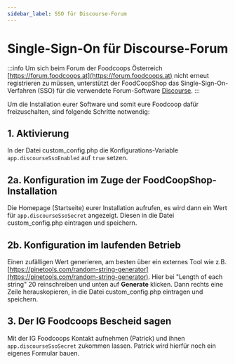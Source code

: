 ```yaml
---
sidebar_label: SSO für Discourse-Forum
---
```


# Single-Sign-On für Discourse-Forum

:::info
Um sich beim Forum der Foodcoops Österreich [https://forum.foodcoops.at](https://forum.foodcoops.at) nicht erneut registrieren zu müssen, unterstützt der FoodCoopShop das Single-Sign-On-Verfahren (SSO) für die verwendete Forum-Software [Discourse](https://www.discourse.org).
:::

Um die Installation eurer Software und somit eure Foodcoop dafür freizuschalten, sind folgende Schritte notwendig:

## 1. Aktivierung

In der Datei custom_config.php die Konfigurations-Variable `app.discourseSsoEnabled` auf `true` setzen. 

## 2a. Konfiguration im Zuge der FoodCoopShop-Installation

Die Homepage (Startseite) eurer Installation aufrufen, es wird dann ein Wert für `app.discourseSsoSecret` angezeigt. Diesen in die Datei custom_config.php eintragen und speichern.

## 2b. Konfiguration im laufenden Betrieb

Einen zufälligen Wert generieren, am besten über ein externes Tool wie z.B. [https://pinetools.com/random-string-generator](https://pinetools.com/random-string-generator). Hier bei "Length of each string" 20 reinschreiben und unten auf **Generate** klicken. Dann rechts eine Zeile herauskopieren, in die Datei custom_config.php eintragen und speichern.

## 3. Der IG Foodcoops Bescheid sagen

Mit der IG Foodcoops Kontakt aufnehmen (Patrick) und ihnen `app.discourseSsoSecret` zukommen lassen. Patrick wird hierfür noch ein eigenes Formular bauen.
